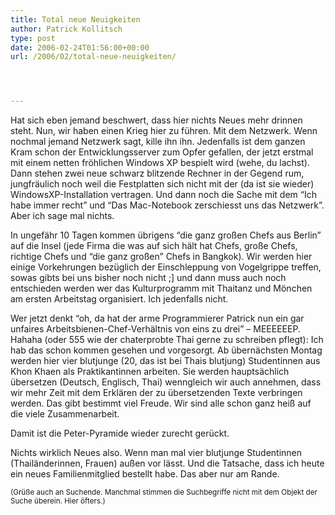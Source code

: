 ```yaml
---
title: Total neue Neuigkeiten
author: Patrick Kollitsch
type: post
date: 2006-02-24T01:56:00+00:00
url: /2006/02/total-neue-neuigkeiten/




---
```

Hat sich eben jemand beschwert, dass hier nichts Neues mehr drinnen steht. Nun, wir haben einen Krieg hier zu f&uuml;hren. Mit dem Netzwerk. Wenn nochmal jemand Netzwerk sagt, kille ihn ihn. Jedenfalls ist dem ganzen Kram schon der Entwicklungsserver zum Opfer gefallen, der jetzt erstmal mit einem netten fr&ouml;hlichen Windows XP bespielt wird (wehe, du lachst). Dann stehen zwei neue schwarz blitzende Rechner in der Gegend rum, jungfr&auml;ulich noch weil die Festplatten sich nicht mit der (da ist sie wieder) WindowsXP-Installation vertragen. Und dann noch die Sache mit dem &#8220;Ich habe immer recht&#8221; und &#8220;Das Mac-Notebook zerschiesst uns das Netzwerk&#8221;. Aber ich sage mal nichts.

In ungef&auml;hr 10 Tagen kommen &uuml;brigens &#8220;die ganz gro&szlig;en Chefs aus Berlin&#8221; auf die Insel (jede Firma die was auf sich h&auml;lt hat Chefs, gro&szlig;e Chefs, richtige Chefs und &#8220;die ganz gro&szlig;en&#8221; Chefs in Bangkok). Wir werden hier einige Vorkehrungen bez&uuml;glich der Einschleppung von Vogelgrippe treffen, sowas gibts bei uns bisher noch nicht ;] und dann muss auch noch entschieden werden wer das Kulturprogramm mit Thaitanz und M&ouml;nchen am ersten Arbeitstag organisiert. Ich jedenfalls nicht.

Wer jetzt denkt &#8220;oh, da hat der arme Programmierer Patrick nun ein gar unfaires Arbeitsbienen-Chef-Verh&auml;ltnis von eins zu drei&#8221; &#8211; MEEEEEEP. Hahaha (oder 555 wie der chaterprobte Thai gerne zu schreiben pflegt): Ich hab das schon kommen gesehen und vorgesorgt. Ab &uuml;bern&auml;chsten Montag werden hier vier blutjunge (20, das ist bei Thais blutjung) Studentinnen aus Khon Khaen als Praktikantinnen arbeiten. Sie werden haupts&auml;chlich &uuml;bersetzen (Deutsch, Englisch, Thai) wenngleich wir auch annehmen, dass wir mehr Zeit mit dem Erkl&auml;ren der zu &uuml;bersetzenden Texte verbringen werden. Das gibt bestimmt viel Freude. Wir sind alle schon ganz hei&szlig; auf die viele Zusammenarbeit.

Damit ist die Peter-Pyramide wieder zurecht ger&uuml;ckt.

Nichts wirklich Neues also. Wenn man mal vier blutjunge Studentinnen (Thail&auml;nderinnen, Frauen) au&szlig;en vor l&auml;sst. Und die Tatsache, dass ich heute ein neues Familienmitglied bestellt habe. Das aber nur am Rande.

<small>(Gr&uuml;&szlig;e auch an Suchende. Manchmal stimmen die Suchbegriffe nicht mit dem Objekt der Suche &uuml;berein. Hier &ouml;fters.)</small>